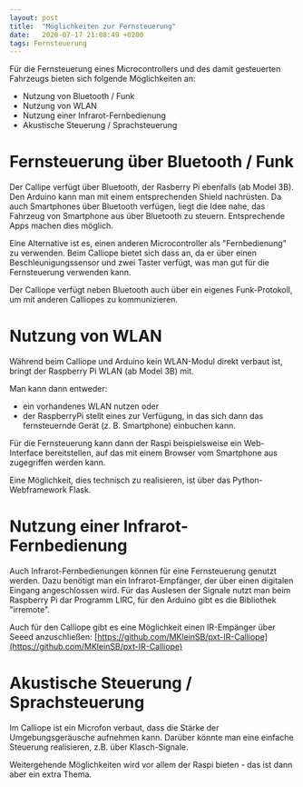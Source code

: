 ```yaml
---
layout: post
title:  "Möglichkeiten zur Fernsteuerung"
date:   2020-07-17 21:08:49 +0200
tags: Fernsteuerung 
---
```


Für die Fernsteuerung eines Microcontrollers und des damit gesteuerten Fahrzeugs bieten sich folgende Möglichkeiten an:
* Nutzung von Bluetooth / Funk
* Nutzung von WLAN
* Nutzung einer Infrarot-Fernbedienung
* Akustische Steuerung / Sprachsteuerung

# Fernsteuerung über Bluetooth / Funk

Der Callipe verfügt über Bluetooth, der Rasberry Pi ebenfalls (ab Model 3B). Den Arduino kann man mit einem entsprechenden Shield nachrüsten. Da auch Smartphones über Bluetooth verfügen, liegt die Idee nahe, das Fahrzeug von Smartphone aus über Bluetooth zu steuern. Entsprechende Apps machen dies möglich.

Eine Alternative ist es, einen anderen Microcontroller als "Fernbedienung" zu verwenden. Beim Calliope bietet sich dass an, da er über einen Beschleunigungssensor und zwei Taster verfügt, was man gut für die Fernsteuerung verwenden kann.

Der Calliope verfügt neben Bluetooth auch über ein eigenes Funk-Protokoll, um mit anderen Calliopes zu kommunizieren.

# Nutzung von WLAN

Während beim Calliope und Arduino kein WLAN-Modul direkt verbaut ist, bringt der Raspberry Pi WLAN (ab Model 3B) mit.

Man kann dann entweder:
* ein vorhandenes WLAN nutzen oder 
* der RaspberryPi stellt eines zur Verfügung, in das sich dann das fernsteuernde Gerät (z. B. Smartphone) einbuchen kann.

Für die Fernsteuerung kann dann der Raspi beispielsweise ein Web-Interface bereitstellen, auf das mit einem Browser vom Smartphone aus zugegriffen werden kann.

Eine Möglichkeit, dies technisch zu realisieren, ist über das Python-Webframework Flask.

# Nutzung einer Infrarot-Fernbedienung

Auch Infrarot-Fernbedienungen können für eine Fernsteuerung genutzt werden. Dazu benötigt man ein Infrarot-Empfänger, der über einen digitalen Eingang angeschlossen wird. Für das Auslesen der Signale nutzt man beim Raspberry Pi dar Programm LIRC, für den Arduino gibt es die Bibliothek "irremote".

Auch für den Calliope gibt es eine Möglichkeit einen IR-Empänger über Seeed anzuschließen: [https://github.com/MKleinSB/pxt-IR-Calliope](https://github.com/MKleinSB/pxt-IR-Calliope)

# Akustische Steuerung / Sprachsteuerung

Im Calliope ist ein Microfon verbaut, dass die Stärke der Umgebungsgeräusche aufnehmen kann. Darüber könnte man eine einfache Steuerung realisieren, z.B. über Klasch-Signale.

Weitergehende Möglichkeiten wird vor allem der Raspi bieten - das ist dann aber ein extra Thema.









